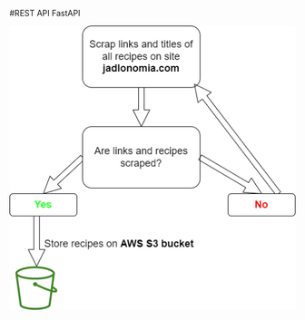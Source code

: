 #REST API FastAPI

![Image](https://github.com/Cloudy17g35/random-recipes-REST-API/blob/main/diagrams/Scraper_diagram.drawio.png)

